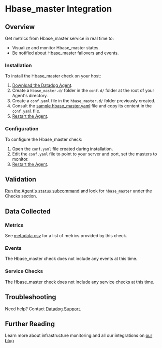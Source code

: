 # Hbase_master Integration

## Overview

Get metrics from Hbase_master service in real time to:

* Visualize and monitor Hbase_master states.
* Be notified about Hbase_master failovers and events.

### Installation

To install the Hbase_master check on your host:

1. [Download the Datadog Agent][1].
2. Create a `hbase_master.d/` folder in the `conf.d/` folder at the root of your Agent's directory. 
3. Create a `conf.yaml` file in the `hbase_master.d/` folder previously created.
4. Consult the [sample hbase_master.yaml][2] file and copy its content in the `conf.yaml` file.
5. [Restart the Agent][3].

### Configuration

To configure the Hbase_master check: 

1. Open the `conf.yaml` file created during installation.
2. Edit the `conf.yaml` file to point to your server and port, set the masters to monitor.
3. [Restart the Agent][3].

## Validation

[Run the Agent's `status` subcommand][4] and look for `hbase_master` under the Checks section.

## Data Collected
### Metrics
See [metadata.csv][5] for a list of metrics provided by this check.

### Events
The Hbase_master check does not include any events at this time.

### Service Checks
The Hbase_master check does not include any service checks at this time.

## Troubleshooting
Need help? Contact [Datadog Support][6].

## Further Reading

Learn more about infrastructure monitoring and all our integrations on [our blog][7]

[1]: https://app.datadoghq.com/account/settings#agent
[2]: https://github.com/DataDog/integrations-extras/blob/master/hbase_master/conf.yaml.example
[3]: https://docs.datadoghq.com/agent/faq/agent-commands/#start-stop-restart-the-agent
[4]: https://docs.datadoghq.com/agent/faq/agent-commands/#agent-status-and-information
[5]: https://github.com/DataDog/integrations-extras/blob/master/hbase_master/metadata.csv
[6]: http://docs.datadoghq.com/help/
[7]: https://www.datadoghq.com/blog/